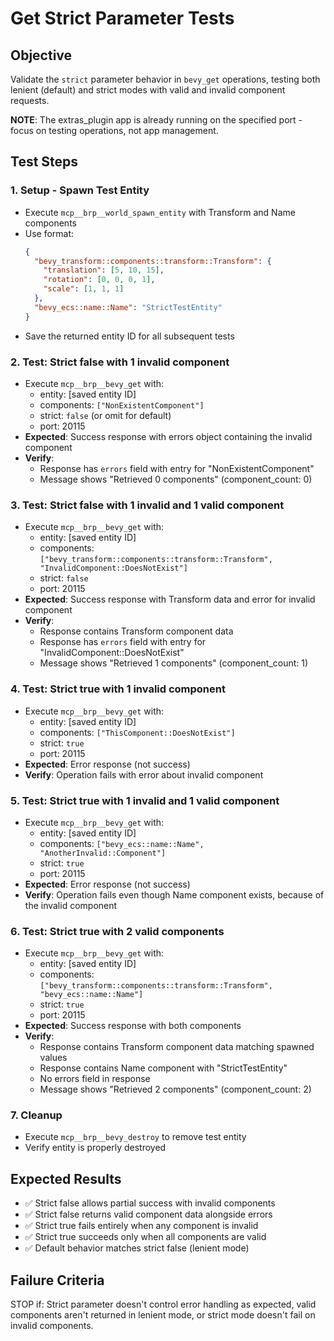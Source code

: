 # Get Strict Parameter Tests

## Objective
Validate the `strict` parameter behavior in `bevy_get` operations, testing both lenient (default) and strict modes with valid and invalid component requests.

**NOTE**: The extras_plugin app is already running on the specified port - focus on testing operations, not app management.

## Test Steps

### 1. Setup - Spawn Test Entity
- Execute `mcp__brp__world_spawn_entity` with Transform and Name components
- Use format:
  ```json
  {
    "bevy_transform::components::transform::Transform": {
      "translation": [5, 10, 15],
      "rotation": [0, 0, 0, 1],
      "scale": [1, 1, 1]
    },
    "bevy_ecs::name::Name": "StrictTestEntity"
  }
  ```
- Save the returned entity ID for all subsequent tests

### 2. Test: Strict false with 1 invalid component
- Execute `mcp__brp__bevy_get` with:
  - entity: [saved entity ID]
  - components: `["NonExistentComponent"]`
  - strict: `false` (or omit for default)
  - port: 20115
- **Expected**: Success response with errors object containing the invalid component
- **Verify**:
  - Response has `errors` field with entry for "NonExistentComponent"
  - Message shows "Retrieved 0 components" (component_count: 0)

### 3. Test: Strict false with 1 invalid and 1 valid component
- Execute `mcp__brp__bevy_get` with:
  - entity: [saved entity ID]
  - components: `["bevy_transform::components::transform::Transform", "InvalidComponent::DoesNotExist"]`
  - strict: `false`
  - port: 20115
- **Expected**: Success response with Transform data and error for invalid component
- **Verify**:
  - Response contains Transform component data
  - Response has `errors` field with entry for "InvalidComponent::DoesNotExist"
  - Message shows "Retrieved 1 components" (component_count: 1)

### 4. Test: Strict true with 1 invalid component
- Execute `mcp__brp__bevy_get` with:
  - entity: [saved entity ID]
  - components: `["ThisComponent::DoesNotExist"]`
  - strict: `true`
  - port: 20115
- **Expected**: Error response (not success)
- **Verify**: Operation fails with error about invalid component

### 5. Test: Strict true with 1 invalid and 1 valid component
- Execute `mcp__brp__bevy_get` with:
  - entity: [saved entity ID]
  - components: `["bevy_ecs::name::Name", "AnotherInvalid::Component"]`
  - strict: `true`
  - port: 20115
- **Expected**: Error response (not success)
- **Verify**: Operation fails even though Name component exists, because of the invalid component

### 6. Test: Strict true with 2 valid components
- Execute `mcp__brp__bevy_get` with:
  - entity: [saved entity ID]
  - components: `["bevy_transform::components::transform::Transform", "bevy_ecs::name::Name"]`
  - strict: `true`
  - port: 20115
- **Expected**: Success response with both components
- **Verify**:
  - Response contains Transform component data matching spawned values
  - Response contains Name component with "StrictTestEntity"
  - No errors field in response
  - Message shows "Retrieved 2 components" (component_count: 2)

### 7. Cleanup
- Execute `mcp__brp__bevy_destroy` to remove test entity
- Verify entity is properly destroyed

## Expected Results
- ✅ Strict false allows partial success with invalid components
- ✅ Strict false returns valid component data alongside errors
- ✅ Strict true fails entirely when any component is invalid
- ✅ Strict true succeeds only when all components are valid
- ✅ Default behavior matches strict false (lenient mode)

## Failure Criteria
STOP if: Strict parameter doesn't control error handling as expected, valid components aren't returned in lenient mode, or strict mode doesn't fail on invalid components.
